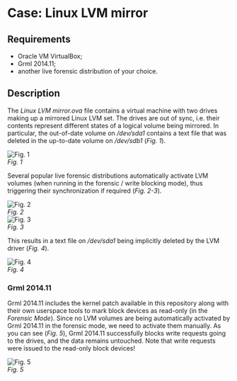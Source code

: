 # Case: Linux LVM mirror
## Requirements
- Oracle VM VirtualBox;
- Grml 2014.11;
- another live forensic distribution of your choice.

## Description
The *Linux LVM mirror.ova* file contains a virtual machine with two drives making up a mirrored Linux LVM set. The drives are out of sync, i.e. their contents represent different states of a logical volume being mirrored. In particular, the out-of-date volume on */dev/sda1* contains a text file that was deleted in the up-to-date volume on */dev/sdb1* (*Fig. 1*).

<img src="https://raw.githubusercontent.com/msuhanov/Linux-write-blocker/master/validation/lvm/images/1.png" alt="Fig. 1" /><br>*Fig. 1*

Several popular live forensic distributions automatically activate LVM volumes (when running in the forensic / write blocking mode), thus triggering their synchronization if required (*Fig. 2-3*).

<img src="https://raw.githubusercontent.com/msuhanov/Linux-write-blocker/master/validation/lvm/images/2.png" alt="Fig. 2" /><br>*Fig. 2*<br>
<img src="https://raw.githubusercontent.com/msuhanov/Linux-write-blocker/master/validation/lvm/images/3.png" alt="Fig. 3" /><br>*Fig. 3*

This results in a text file on */dev/sda1* being implicitly deleted by the LVM driver (*Fig. 4*).

<img src="https://raw.githubusercontent.com/msuhanov/Linux-write-blocker/master/validation/lvm/images/4.png" alt="Fig. 4" /><br>*Fig. 4*

### Grml 2014.11
Grml 2014.11 includes the kernel patch available in this repository along with their own userspace tools to mark block devices as read-only (in the *Forensic Mode*). Since no LVM volumes are being automatically activated by Grml 2014.11 in the forensic mode, we need to activate them manually. As you can see (*Fig. 5*), Grml 2014.11 successfully blocks write requests going to the drives, and the data remains untouched. Note that write requests were issued to the read-only block devices!

<img src="https://raw.githubusercontent.com/msuhanov/Linux-write-blocker/master/validation/lvm/images/5.png" alt="Fig. 5" /><br>*Fig. 5*
